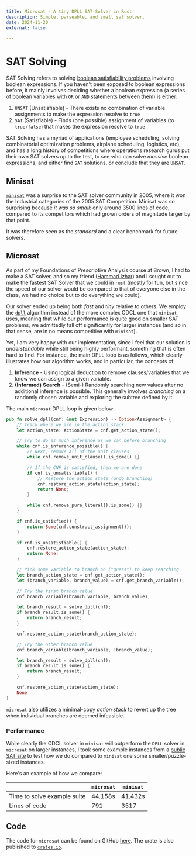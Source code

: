 ```yaml
---
title: Microsat - A tiny DPLL SAT-Solver in Rust
description: Simple, parseable, and small sat solver.
date: 2024-11-20
external: false

---
```


# SAT Solving

SAT Solving refers to solving [boolean satisfiability problems](https://en.wikipedia.org/wiki/Boolean_satisfiability_problem) involving boolean expressions. If you haven't been exposed to boolean expressions before, it mainly involves deciding whether a boolean expression (a series of boolean variables with `OR` or `AND` statements between them) is either:

1. `UNSAT` (Unsatisfiable) - There exists no combination of variable assignments to make the expression resolve to `true`
2. `SAT` (Satisfiable) - Finds (one possible) assignment of variables (to `true/false`) that makes the expression resolve to `true`

SAT Solving has a myriad of applications (employee scheduling, solving combinatorial optimization problems, airplane scheduling, logistics, etc), and has a long history of competitions where operations research gurus put their own SAT solvers up to the test, to see who can solve _massive_ boolean expressions, and either find `SAT` solutions, or conclude that they are `UNSAT`.

## Minisat

[`minisat`](https://github.com/niklasso/minisat) was a surprise to the SAT solver community in 2005, where it won the Industrial categories of the 2005 SAT Competition. Minisat was so surprising because _it was so small_: only around 3500 lines of code, compared to its competitors which had grown orders of magnitude larger by that point.

It was therefore seen as the _standard_ and a clear benchmark for future solvers.

## Microsat

As part of my Foundations of Prescriptive Analysis course at Brown, I had to make a SAT solver, and so my friend ([Hammad Izhar](https://github.com/Hammad-Izhar)) and I sought out to make the fastest SAT Solver that we could in `rust` (mostly for fun, but since the speed of our solver would be compared to that of everyone else in the class, we had no choice but to do everything we could).

Our solver ended up being both _fast_ and _tiny_ relative to others. We employ the [`dpll`](https://en.wikipedia.org/wiki/DPLL_algorithm) algorithm instead of the more complex CDCL one that `minisat` uses, meaning that while our performance is quite good on smaller SAT problems, we admittedly fall off significantly for larger instances (and so in that sense, are in no means competitive with `minisat`).

Yet, I am very happy with our implementation, since I feel that our solution is _understandable_ while still being highly performant, something that is often hard to find. For instance, the main DPLL loop is as follows, which clearly illustrates how our algorithm works, and in particular, the concepts of:

1. __Inference__ - Using logical deduction to remove clauses/variables that we know we can assign to a given variable.
2. __(Informed) Search__ - (Semi-) Randomly searching new values after no additional inference is possible. This generally involves _branching_ on a randomly chosen variable and exploring the subtree defined by it.

The main `microsat` DPLL loop is given below:

```rust
pub fn solve_dpll(cnf: &mut Expression) -> Option<Assignment> {
    // Track where we are in the action stack
    let action_state: ActionState = cnf.get_action_state();

    // Try to do as much inference as we can before branching
    while cnf.is_inference_possible() {
        // Next, remove all of the unit clauses
        while cnf.remove_unit_clause().is_some() {}

        // If the CNF is satisfied, then we are done
        if cnf.is_unsatisfiable() {
            // Restore the action state (undo branching)
            cnf.restore_action_state(action_state);
            return None;
        }

        while cnf.remove_pure_literal().is_some() {}
    }

    if cnf.is_satisfied() {
        return Some(cnf.construct_assignment());
    }

    if cnf.is_unsatisfiable() {
        cnf.restore_action_state(action_state);
        return None;
    }

    // Pick some variable to branch on ("guess") to keep searching
    let branch_action_state = cnf.get_action_state();
    let (branch_variable, branch_value) = cnf.get_branch_variable();

    // Try the first branch value
    cnf.branch_variable(branch_variable, branch_value);

    let branch_result = solve_dpll(cnf);
    if branch_result.is_some() {
        return branch_result;
    }

    cnf.restore_action_state(branch_action_state);

    // Try the other branch value
    cnf.branch_variable(branch_variable, !branch_value);

    let branch_result = solve_dpll(cnf);
    if branch_result.is_some() {
        return branch_result;
    }

    cnf.restore_action_state(action_state);
    None
}
```

`microsat` also utilizes a minimal-copy _action stack_ to revert up the tree when individual branches are deemed infeasible.

### Performance

While clearly the CDCL solver in `minisat` will outperform the `DPLL` solver in `microsat` on larger instances, I took some example instances from a [public SAT site](https://people.sc.fsu.edu/~jburkardt/data/cnf/cnf.html) to test how we do compared to `minisat` one some smaller/puzzle-sized instances. 

Here's an example of how we compare:

|| `microsat`  | `minisat`  |
|---|---|---|
|Time to solve example suite| 44.158s  |  41.432s |
|Lines of code| 791  | 3517 |

## Code

The code for `microsat` can be found on GitHub [here](https://github.com/RobScheidegger/microsat). The crate is also published to [`crates.io`](https://crates.io/crates/microsat).

